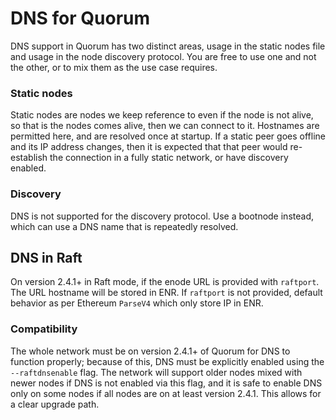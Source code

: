 # DNS for Quorum

DNS support in Quorum has two distinct areas, usage in the static nodes file and usage in the 
node discovery protocol. You are free to use one and not the other, or to mix them as the use case
requires.

### Static nodes

Static nodes are nodes we keep reference to even if the node is not alive, so that is the nodes comes alive, 
then we can connect to it. Hostnames are permitted here, and are resolved once at startup. If a static peer goes offline
and its IP address changes, then it is expected that that peer would re-establish the connection in a fully static 
network, or have discovery enabled.

### Discovery

DNS is not supported for the discovery protocol. Use a bootnode instead, which can use a DNS name that is repeatedly
resolved.

## DNS in Raft

On version 2.4.1+ in Raft mode, if the enode URL is provided with `raftport`. The URL hostname will be stored in ENR. 
If `raftport` is not provided, default behavior as per Ethereum `ParseV4` which only store IP in ENR.

### Compatibility
The whole network must be on version 2.4.1+ of Quorum for DNS to function properly; because of this, DNS must 
be explicitly enabled using the `--raftdnsenable` flag. The network will support older nodes mixed with newer nodes 
if DNS is not enabled via this flag, and it is safe to enable DNS only on some nodes if all nodes are on at least 
version 2.4.1. This allows for a clear upgrade path.